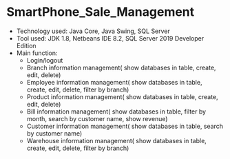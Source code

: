 # SmartPhone_Sale_Management
- Technology used: Java Core, Java Swing, SQL Server
- Tool used: JDK 1.8, Netbeans IDE 8.2, SQL Server 2019 Developer Edition
- Main function: 
  + Login/logout
  + Branch information management( show databases in table, create, edit, delete)
  + Employee information management( show databases in table, create, edit, delete, filter by branch) 
  + Product information management( show databases in table, create, edit, delete)
  + Bill information management( show databases in table, filter by month, search by customer name, show revenue)
  + Customer information management( show databases in table, search by customer name)
  + Warehouse information management( show databases in table, create, edit, delete, filter by branch)
  
